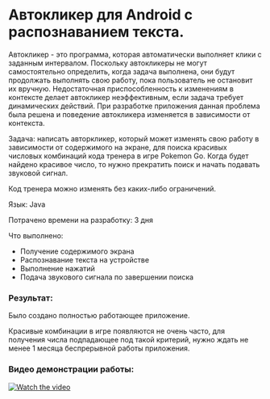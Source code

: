 # Автокликер для Android с распознаванием текста.
Автокликер - это программа, которая автоматически выполняет клики с заданным интервалом. Поскольку автокликеры не могут самостоятельно определить, когда задача выполнена, они будут продолжать выполнять свою работу, пока пользователь не остановит их вручную. Недостаточная приспособленность к изменениям в контексте делает автокликер неэффективным, если задача требует динамических действий. При разработке приложения данная проблема была решена и поведение автокликера изменяется в зависимости от контекста.

Задача: написать авторкликер, который может изменять свою работу в зависимости от содержимого на экране, для поиска красивых числовых комбинаций кода тренера в игре Pokemon Go. Когда будет найдено красивое число, то нужно прекратить поиск и начать подавать звуковой сигнал.

Код тренера можно изменять без каких-либо ограничений.

Язык: Java

Потрачено времени на разработку: 3 дня

Что выполнено:
- Получение содержимого экрана
- Распознавание текста на устройстве
- Выполнение нажатий
- Подача звукового сигнала по завершении поиска


### Результат: 

Было создано полностью работающее приложение. 

Красивые комбинации в игре появляются не очень часто, для получения числа подпадающее под такой критерий, нужно ждать не менее 1 месяца беспрерывной работы приложения.


### Видео демонстрации работы:

[![Watch the video](https://img.youtube.com/vi/XHc-kjmD40w/hqdefault.jpg)](https://www.youtube.com/watch?v=XHc-kjmD40w)
